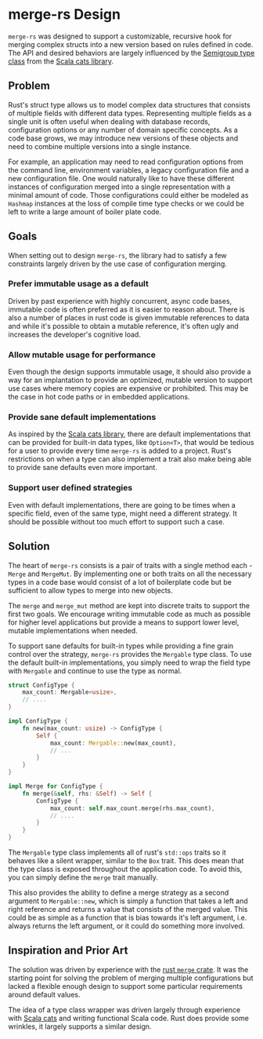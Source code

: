 # merge-rs Design

`merge-rs` was designed to support a customizable, recursive hook for merging
complex structs into a new version based on rules defined in code. The API and
desired behaviors are largely influenced by the [Semigroup type class][2] from the
[Scala cats library][1].


## Problem

Rust's struct type allows us to model complex data structures that consists of
multiple fields with different data types. Representing multiple fields as a single
unit is often useful when dealing with database records, configuration options or
any number of domain specific concepts. As a code base grows, we may introduce new
versions of these objects and need to combine multiple versions into a single
instance.

For example, an application may need to read configuration options from the command
line, environment variables, a legacy configuration file and a new configuration file.
One would naturally like to have these different instances of configuration merged
into a single representation with a minimal amount of code. Those configurations
could either be modeled as `Hashmap` instances at the loss of compile time type
checks or we could be left to write a large amount of boiler plate code.


## Goals

When setting out to design `merge-rs`, the library had to satisfy a few constraints
largely driven by the use case of configuration merging.

### Prefer immutable usage as a default

Driven by past experience with highly concurrent, async code bases, immutable code
is often preferred as it is easier to reason about. There is also a number of places
in rust code is given immutable references to data and while it's possible to obtain
a mutable reference, it's often ugly and increases the developer's cognitive load.

### Allow mutable usage for performance

Even though the design supports immutable usage, it should also provide a way for
an implantation to provide an optimized, mutable version to support use cases where
memory copies are expensive or prohibited. This may be the case in hot code paths or
in embedded applications.

### Provide sane default implementations

As inspired by the [Scala cats library][1], there are default implementations that
can be provided for built-in data types, like `Option<T>`, that would be tedious for
a user to provide every time `merge-rs` is added to a project. Rust's restrictions
on when a type can also implement a trait also make being able to provide sane
defaults even more important.

### Support user defined strategies

Even with default implementations, there are going to be times when a specific field,
even of the same type, might need a different strategy. It should be possible without
too much effort to support such a case.


## Solution

The heart of `merge-rs` consists is a pair of traits with a single method each - `Merge`
and `MergeMut`. By implementing one or both traits on all the necessary types in a
code base would consist of a lot of boilerplate code but be sufficient to allow types
to merge into new objects.

The `merge` and `merge_mut` method are kept into discrete traits to support the first
two goals. We encourage writing immutable code as much as possible for higher level
applications but provide a means to support lower level, mutable implementations when
needed.

To support sane defaults for built-in types while providing a fine grain control over
the strategy, `merge-rs` provides the `Mergable` type class. To use the default built-in
implementations, you simply need to wrap the field type with `Mergable` and continue to
use the type as normal.

```rust
struct ConfigType {
    max_count: Mergable<usize>,
    // ....
}

impl ConfigType {
    fn new(max_count: usize) -> ConfigType {
        Self {
            max_count: Mergable::new(max_count),
            // ...
        }
    }
}

impl Merge for ConfigType {
    fn merge(&self, rhs: &Self) -> Self {
        ConfigType {
            max_count: self.max_count.merge(rhs.max_count),
            // ....
        }
    }
}
```

The `Mergable` type class implements all of rust's `std::ops` traits so it behaves
like a silent wrapper, similar to the `Box` trait. This does mean that the type class
is exposed throughout the application code. To avoid this, you can simply define the
`merge` trait manually.

This also provides the ability to define a merge strategy as a second argument
to `Mergable::new`, which is simply a function that takes a left and right reference
and returns a value that consists of the merged value. This could be as simple as a
function that is bias towards it's left argument, i.e. always returns the left argument,
or it could do something more involved.


## Inspiration and Prior Art

The solution was driven by experience with the [rust `merge` crate][3]. It was the
starting point for solving the problem of merging multiple configurations but lacked
a flexible enough design to support some particular requirements around default
values.

The idea of a type class wrapper was driven largely through experience with [Scala cats][1]
and writing functional Scala code. Rust does provide some wrinkles, it largely supports
a similar design.


[1]: https://typelevel.org/cats
[2]: https://typelevel.org/cats/typeclasses/semigroup.html
[3]: https://crates.io/crates/merge

